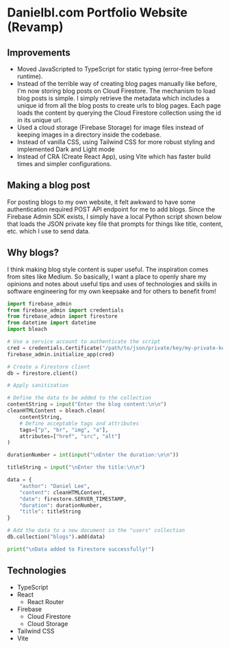 # Danielbl.com Portfolio Website (Revamp)

## Improvements
- Moved JavaScripted to TypeScript for static typing (error-free before runtime).
- Instead of the terrible way of creating blog pages manually like before, I'm now storing blog posts on Cloud Firestore. The mechanism to load blog posts is simple. I simply retrieve the metadata which includes a unique id from all the blog posts to create urls to blog pages. Each page loads the content by querying the Cloud Firestore collection using the id in its unique url.
- Used a cloud storage (Firebase Storage) for image files instead of keeping images in a directory inside the codebase.
- Instead of vanilla CSS, using Tailwind CSS for more robust styling and implemented Dark and Light mode
- Instead of CRA (Create React App), using Vite which has faster build times and simpler configurations.

## Making a blog post
For posting blogs to my own website, it felt awkward to have some authentication required POST API endpoint for me to add blogs. Since the Firebase Admin SDK exists, I simply have a local Python script shown below that loads the JSON private key file that prompts for things like title, content, etc. which I use to send data.

## Why blogs?
I think making blog style content is super useful. The inspiration comes from sites like Medium. So basically, I want a place to openly share my opinions and notes about useful tips and uses of technologies and skills in software engineering for my own keepsake and for others to benefit from!

```python
import firebase_admin
from firebase_admin import credentials
from firebase_admin import firestore
from datetime import datetime
import bleach

# Use a service account to authenticate the script
cred = credentials.Certificate("/path/to/json/private/key/my-private-key.json")
firebase_admin.initialize_app(cred)

# Create a Firestore client
db = firestore.client()

# Apply sanitization

# Define the data to be added to the collection
contentString = input("Enter the blog content:\n\n")
cleanHTMLContent = bleach.clean(
	contentString,
	# Define acceptable tags and attributes
	tags=["p", "br", "img", "a"],
	attributes=["href", "src", "alt"]
)

durationNumber = int(input("\nEnter the duration:\n\n"))

titleString = input("\nEnter the title:\n\n")

data = {
	"author": "Daniel Lee",
	"content": cleanHTMLContent,
	"date": firestore.SERVER_TIMESTAMP,
	"duration": durationNumber,
	"title": titleString
}

# Add the data to a new document in the "users" collection
db.collection("blogs").add(data)

print("\nData added to Firestore successfully!")
```

## Technologies
- TypeScript
- React
    - React Router
- Firebase
    - Cloud Firestore
    - Cloud Storage
- Tailwind CSS
- Vite
